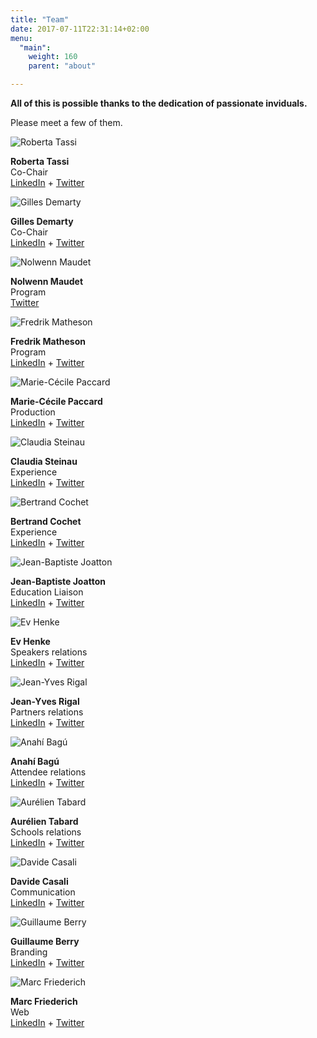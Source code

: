 ```yaml
---
title: "Team"
date: 2017-07-11T22:31:14+02:00
menu:
  "main":
    weight: 160
    parent: "about"

---
```


<p>
  <strong>All of this is possible thanks to the dedication of passionate inviduals.</strong><br/>
</p>
<p>
  Please meet a few of them.
</p>

<!--Team pictures & links — group of 4 -->
<div class="boxes boxes-team">
  <div class="box">
    <div class="box-inner-padding">
      <img src="/img/photos/about-team-Roberta-Tassi.jpg" alt="Roberta Tassi">
      <p>
        <strong>Roberta Tassi</strong><br>
        Co-Chair<br>
        <a href="https://www.linkedin.com/in/robertatassi" target="_blank" title="LinkedIn profile">LinkedIn</a>
         +
        <a href="https://twitter.com/s_DesignTools" target="_blank" title="Twitter profile">Twitter</a>
      </p>
    </div>
  </div>
  <div class="box">
    <div class="box-inner-padding">
      <img src="/img/photos/about-team-Gilles-Demarty.jpg" alt="Gilles Demarty">
      <p>
        <strong>Gilles Demarty</strong><br>
        Co-Chair<br>
        <a href="https://www.linkedin.com/in/gillesdemarty" target="_blank" title="LinkedIn profile">LinkedIn</a>
         +
        <a href="https://twitter.com/gillesdemarty" target="_blank" title="Twitter profile">Twitter</a>
      </p>
    </div>
  </div>
  <div class="box">
    <div class="box-inner-padding">
      <img src="/img/photos/about-team-Nolwenn-Maudet.jpg" alt="Nolwenn Maudet">
      <p>
        <strong>Nolwenn Maudet</strong><br>
        Program<br>
        <a href="https://twitter.com/nolwennmaudet" target="_blank" title="Twitter profile">Twitter</a>
      </p>
    </div>
  </div>
  <div class="box">
    <div class="box-inner-padding">
      <img src="/img/photos/about-team-Fredrik-Matheson.jpg" alt="Fredrik Matheson">
      <p>
        <strong>Fredrik Matheson</strong><br>
        Program<br>
        <a href="https://www.linkedin.com/in/movito" target="_blank" title="LinkedIn profile">LinkedIn</a>
         +
        <a href="https://twitter.com/movito" target="_blank" title="Twitter profile">Twitter</a>
      </p>
    </div>
  </div>
  <div class="box">
    <div class="box-inner-padding">
      <img src="/img/photos/about-team-Marie-Cecile-Paccard.jpg" alt="Marie-C&eacute;cile Paccard">
      <p>
        <strong>Marie-C&eacute;cile Paccard</strong><br>
        Production<br>
        <a href="https://www.linkedin.com/in/mcpaccard" target="_blank" title="LinkedIn profile">LinkedIn</a>
         +
        <a href="https://twitter.com/mcpaccard" target="_blank" title="Twitter profile">Twitter</a>
      </p>
    </div>
  </div>
  <div class="box">
    <div class="box-inner-padding">
      <img src="/img/photos/about-team-Claudia-Steinau.jpg" alt="Claudia Steinau">
      <p>
        <strong>Claudia Steinau</strong><br>
        Experience<br>
        <a href="https://www.linkedin.com/in/claudia-steinau-36878791" target="_blank" title="LinkedIn profile">LinkedIn</a>
         +
        <a href="https://twitter.com/mcpaccard" target="_blank" title="Twitter profile">Twitter</a>
      </p>
    </div>
  </div>
  <div class="box">
    <div class="box-inner-padding">
      <img src="/img/photos/about-team-Bertrand-Cochet.jpg" alt="Bertrand Cochet">
      <p>
        <strong>Bertrand Cochet</strong><br>
        Experience<br>
        <a href="https://www.linkedin.com/in/bcochet" target="_blank" title="LinkedIn profile">LinkedIn</a>
         +
        <a href="https://twitter.com/bcochet" target="_blank" title="Twitter profile">Twitter</a>
      </p>
    </div>
  </div>
  <div class="box">
    <div class="box-inner-padding">
      <img src="/img/photos/about-team-Jean-Baptiste-Joatton.jpg" alt="Jean-Baptiste Joatton">
      <p>
        <strong>Jean-Baptiste Joatton</strong><br>
        Education Liaison<br>
        <a href="https://www.linkedin.com/in/jbjoatton" target="_blank" title="LinkedIn profile">LinkedIn</a>
         +
        <a href="https://twitter.com/jbjoatton" target="_blank" title="Twitter profile">Twitter</a>
      </p>
    </div>
  </div>
  <div class="box">
    <div class="box-inner-padding">
      <img src="/img/photos/about-team-Ev-Henke.jpg" alt="Ev Henke">
      <p>
        <strong>Ev Henke</strong><br>
        Speakers relations<br>
        <a href="https://www.linkedin.com/in/ev-henke-b5b49936" target="_blank" title="LinkedIn profile">LinkedIn</a>
         +
        <a href="https://twitter.com/evstyledesign" target="_blank" title="Twitter profile">Twitter</a>
      </p>
    </div>
  </div>
  <div class="box">
    <div class="box-inner-padding">
      <img src="/img/photos/about-team-Jean-Yves-Rigal.jpg" alt="Jean-Yves Rigal">
      <p>
        <strong>Jean-Yves Rigal</strong><br>
        Partners relations<br>
        <a href="https://www.linkedin.com/in/jeanyvesrigal" target="_blank" title="LinkedIn profile">LinkedIn</a>
         +
        <a href="https://twitter.com/jyrigal" target="_blank" title="Twitter profile">Twitter</a>
      </p>
    </div>
  </div>
  <div class="box">
    <div class="box-inner-padding">
      <img src="/img/photos/about-team-Anahi-Bagu.jpg" alt="Anah&iacute; Bag&uacute;">
      <p>
        <strong>Anah&iacute; Bag&uacute;</strong><br>
        Attendee relations<br>
        <a href="https://www.linkedin.com/in/anahibagu" target="_blank" title="LinkedIn profile">LinkedIn</a>
         +
        <a href="https://twitter.com/bagucci" target="_blank" title="Twitter profile">Twitter</a>
      </p>
    </div>
  </div>
  <div class="box">
    <div class="box-inner-padding">
      <img src="/img/photos/about-team-Aurelien-Tabard.jpg" alt="Aur&eacute;lien Tabard">
      <p>
        <strong>Aur&eacute;lien Tabard</strong><br>
        Schools relations<br>
        <a href="https://www.linkedin.com/in/aurelientabard" target="_blank" title="LinkedIn profile">LinkedIn</a>
         +
        <a href="https://twitter.com/aurelient" target="_blank" title="Twitter profile">Twitter</a>
      </p>
    </div>
  </div>
  <div class="box">
    <div class="box-inner-padding">
      <img src="/img/photos/about-team-Davide-Casali.jpg" alt="Davide Casali">
      <p>
        <strong>Davide Casali</strong><br>
        Communication<br>
        <a href="https://www.linkedin.com/in/davidecasali" target="_blank" title="LinkedIn profile">LinkedIn</a>
         +
        <a href="https://twitter.com/Folletto" target="_blank" title="Twitter profile">Twitter</a>
      </p>
    </div>
  </div>
  <div class="box">
    <div class="box-inner-padding">
      <img src="/img/photos/about-team-Guillaume-Berry.jpg" alt="Guillaume Berry">
      <p>
        <strong>Guillaume Berry</strong><br>
        Branding<br>
        <a href="https://www.linkedin.com/in/guillaumeberry" target="_blank" title="LinkedIn profile">LinkedIn</a>
         +
        <a href="https://twitter.com/guillaumeberry" target="_blank" title="Twitter profile">Twitter</a>
      </p>
    </div>
  </div>
  <div class="box">
    <div class="box-inner-padding">
      <img src="/img/photos/about-team-Marc-Friederich.jpg" alt="Marc Friederich">
      <p>
        <strong>Marc Friederich</strong><br>
        Web<br>
        <a href="https://www.linkedin.com/in/marcfriederich" target="_blank" title="LinkedIn profile">LinkedIn</a>
         +
        <a href="https://twitter.com/zufrieden" target="_blank" title="Twitter profile">Twitter</a>
      </p>
    </div>
  </div>
</div>
